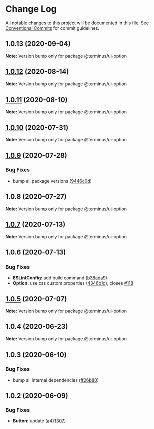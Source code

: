 # Change Log

All notable changes to this project will be documented in this file.
See [Conventional Commits](https://conventionalcommits.org) for commit guidelines.

## 1.0.13 (2020-09-04)

**Note:** Version bump only for package @terminus/ui-option





## [1.0.12](https://github.com/GetTerminus/terminus-oss/compare/@terminus/ui-option@1.0.11...@terminus/ui-option@1.0.12) (2020-08-14)

**Note:** Version bump only for package @terminus/ui-option





## [1.0.11](https://github.com/GetTerminus/terminus-oss/compare/@terminus/ui-option@1.0.10...@terminus/ui-option@1.0.11) (2020-08-10)

**Note:** Version bump only for package @terminus/ui-option

## [1.0.10](https://github.com/GetTerminus/terminus-oss/compare/@terminus/ui-option@1.0.9...@terminus/ui-option@1.0.10) (2020-07-31)

**Note:** Version bump only for package @terminus/ui-option

## [1.0.9](https://github.com/GetTerminus/terminus-oss/compare/@terminus/ui-option@1.0.8...@terminus/ui-option@1.0.9) (2020-07-28)

### Bug Fixes

* bump all package versions ([9446c0d](https://github.com/GetTerminus/terminus-oss/commit/9446c0d5cde3bd693cfba7cabbfd2db443a47b00))

## 1.0.8 (2020-07-27)

**Note:** Version bump only for package @terminus/ui-option

## [1.0.7](https://github.com/GetTerminus/terminus-oss/compare/@terminus/ui-option@1.0.6...@terminus/ui-option@1.0.7) (2020-07-13)

**Note:** Version bump only for package @terminus/ui-option

## 1.0.6 (2020-07-13)

### Bug Fixes

* **ESLintConfig:** add build command ([b38ada9](https://github.com/GetTerminus/terminus-oss/commit/b38ada91d034ebe18b96f46b603b13b0ccbca5c0))
* **Option:** use css custom properties ([4346b1d](https://github.com/GetTerminus/terminus-oss/commit/4346b1dd24e582b899143a691aa1141588125231)), closes [#118](https://github.com/GetTerminus/terminus-oss/issues/118)

## [1.0.5](https://github.com/GetTerminus/terminus-oss/compare/@terminus/ui-option@1.0.4...@terminus/ui-option@1.0.5) (2020-07-07)

**Note:** Version bump only for package @terminus/ui-option

## 1.0.4 (2020-06-23)

**Note:** Version bump only for package @terminus/ui-option

## 1.0.3 (2020-06-10)

### Bug Fixes

* bump all internal dependencies ([ff26b80](https://github.com/GetTerminus/terminus-oss/commit/ff26b806bb599401f006996be5b567a378e68ef3))

## 1.0.2 (2020-06-09)

### Bug Fixes

* **Button:** update ([a47f307](https://github.com/GetTerminus/terminus-oss/commit/a47f30757b9216d6ee76788c117e76eacf5289e5))
